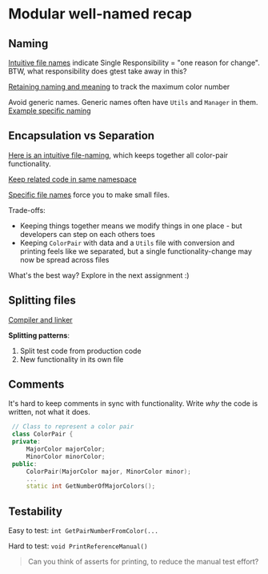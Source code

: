 # Modular well-named recap

## Naming

[Intuitive file names](https://github.com/code-craft-igt-1/well-named-in-cpp-arundas005) indicate Single Responsibility = "one reason for change".
BTW, what responsibility does gtest take away in this?

[Retaining naming and meaning](https://github.com/code-craft-igt-1/well-named-in-cpp-AviB183/blob/1440afe6345a694851e57286461a9733618417a7/ColorConstants.h) to track the maximum color number

Avoid generic names. Generic names often have `Utils` and `Manager` in them. [Example specific naming](https://github.com/code-craft-igt-1/well-named-in-cpp-vivekantonyo)

## Encapsulation vs Separation

[Here is an intuitive file-naming](https://github.com/code-craft-igt-1/well-named-in-cpp-surdhawal20), which keeps together all color-pair functionality. 

[Keep related code in same namespace](https://github.com/code-craft-igt-1/well-named-in-cpp-pavanshenoy89/blob/5aa8f292c6f22eb8c04ee844e9028fc4199835fd/colorcoder.h)

[Specific file names](https://github.com/code-craft-igt-1/well-named-in-cpp-Sasikalaas28) force you to make small files.

Trade-offs:

- Keeping things together means we modify things in one place - but developers can step on each others toes
- Keeping `ColorPair` with data and a `Utils` file with conversion and printing feels like we separated, but a single functionality-change may now be spread across files

What's the best way? Explore in the next assignment :)

## Splitting files

[Compiler and linker](https://github.com/code-craft-igt-1/well-named-in-cpp-arundas005/blob/c49c48622dcd5447f181bfaeeee6b028bc22849c/CMakePresets.json)

**Splitting patterns**:

1. Split test code from production code
1. New functionality in its own file

## Comments

It's hard to keep comments in sync with functionality. Write _why_ the code is written, not what it does.

```cpp
 // Class to represent a color pair
 class ColorPair {
 private:
     MajorColor majorColor;
     MinorColor minorColor;
 public:
     ColorPair(MajorColor major, MinorColor minor);
     ...
     static int GetNumberOfMajorColors();
```

## Testability

Easy to test: `int GetPairNumberFromColor(...`

Hard to test: `void PrintReferenceManual()`

> Can you think of asserts for printing, to reduce the manual test effort?
